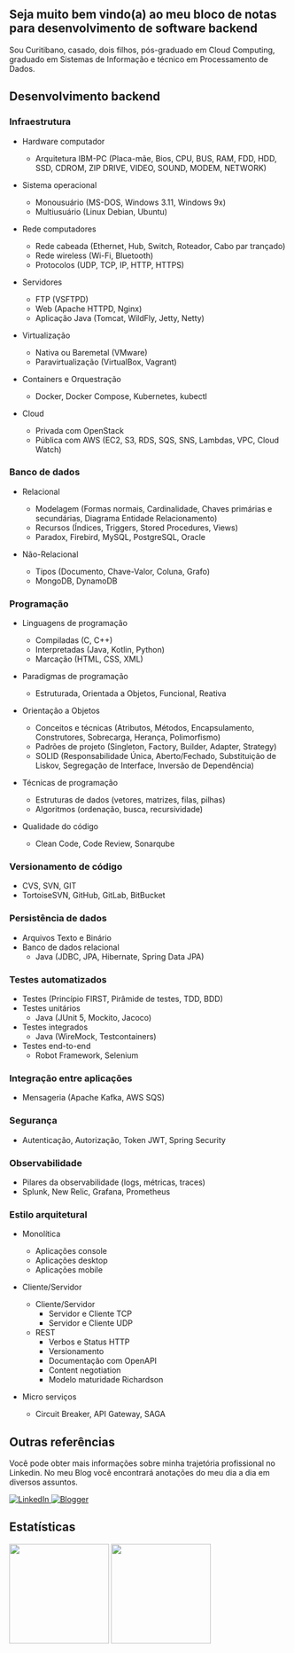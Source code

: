<h2>Seja muito bem vindo(a) ao meu bloco de notas para desenvolvimento de software backend</h2>

<p>
Sou Curitibano, casado, dois filhos, pós-graduado em Cloud Computing, graduado em Sistemas de Informação e técnico em Processamento de Dados.
</p>

<h2>Desenvolvimento backend</h2>

<h3>Infraestrutura</h3>

- Hardware computador
  - Arquitetura IBM-PC (Placa-mãe, Bios, CPU, BUS, RAM, FDD, HDD, SSD, CDROM, ZIP DRIVE, VIDEO, SOUND, MODEM, NETWORK)

- Sistema operacional
  - Monousuário (MS-DOS, Windows 3.11, Windows 9x)
  - Multiusuário (Linux Debian, Ubuntu)

- Rede computadores
  - Rede cabeada (Ethernet, Hub, Switch, Roteador, Cabo par trançado)
  - Rede wireless (Wi-Fi, Bluetooth)
  - Protocolos (UDP, TCP, IP, HTTP, HTTPS)

- Servidores
  - FTP (VSFTPD)
  - Web (Apache HTTPD, Nginx)
  - Aplicação Java (Tomcat, WildFly, Jetty, Netty)

- Virtualização
  - Nativa ou Baremetal (VMware)
  - Paravirtualização (VirtualBox, Vagrant)

- Containers e Orquestração
  - Docker, Docker Compose, Kubernetes, kubectl

- Cloud
  - Privada com OpenStack
  - Pública com AWS (EC2, S3, RDS, SQS, SNS, Lambdas, VPC, Cloud Watch)

<h3>Banco de dados</h3>

- Relacional
  - Modelagem (Formas normais, Cardinalidade, Chaves primárias e secundárias, Diagrama Entidade Relacionamento)
  - Recursos (Índices, Triggers, Stored Procedures, Views)
  - Paradox, Firebird, MySQL, PostgreSQL, Oracle

- Não-Relacional
  - Tipos (Documento, Chave-Valor, Coluna, Grafo)
  - MongoDB, DynamoDB

<h3>Programação</h3>

- Linguagens de programação
  - Compiladas (C, C++)
  - Interpretadas (Java, Kotlin, Python)
  - Marcação (HTML, CSS, XML)

- Paradigmas de programação
  - Estruturada, Orientada a Objetos, Funcional, Reativa

- Orientação a Objetos
  - Conceitos e técnicas (Atributos, Métodos, Encapsulamento, Construtores, Sobrecarga, Herança, Polimorfismo)
  - Padrões de projeto (Singleton, Factory, Builder, Adapter, Strategy)
  - SOLID (Responsabilidade Única, Aberto/Fechado, Substituição de Liskov, Segregação de Interface, Inversão de Dependência)
 
- Técnicas de programação
  - Estruturas de dados (vetores, matrizes, filas, pilhas) 
  - Algoritmos (ordenação, busca, recursividade)

- Qualidade do código
  - Clean Code, Code Review, Sonarqube

<h3>Versionamento de código</h3>

- CVS, SVN, GIT
- TortoiseSVN, GitHub, GitLab, BitBucket   

<h3>Persistência de dados</h3>

- Arquivos Texto e Binário
- Banco de dados relacional
  - Java (JDBC, JPA, Hibernate, Spring Data JPA)

<h3>Testes automatizados</h3>

- Testes (Princípio FIRST, Pirâmide de testes, TDD, BDD)
- Testes unitários 
  - Java (JUnit 5, Mockito, Jacoco)
- Testes integrados
  - Java (WireMock, Testcontainers)
- Testes end-to-end
  - Robot Framework, Selenium

<h3>Integração entre aplicações</h3>

- Mensageria (Apache Kafka, AWS SQS)

<h3>Segurança</h3>

- Autenticação, Autorização, Token JWT, Spring Security

<h3>Observabilidade</h3>

- Pilares da observabilidade (logs, métricas, traces)
- Splunk, New Relic, Grafana, Prometheus

<h3>Estilo arquitetural</h3>

- Monolítica
  - Aplicações console
  - Aplicações desktop
  - Aplicações mobile

- Cliente/Servidor
  - Cliente/Servidor
    - Servidor e Cliente TCP
    - Servidor e Cliente UDP
  - REST
    - Verbos e Status HTTP
    - Versionamento
    - Documentação com OpenAPI
    - Content negotiation
    - Modelo maturidade Richardson

- Micro serviços
  - Circuit Breaker, API Gateway, SAGA

<h2>Outras referências</h2>
<p>
Você pode obter mais informações sobre minha trajetória profissional no Linkedin. No meu Blog você encontrará anotações do meu dia a dia em diversos assuntos.
</p>
<p>
  <a href="https://www.linkedin.com/in/erosvitor/" target="_blank">
    <img alt="LinkedIn" src="https://img.shields.io/badge/linkedin-%230077B5.svg?&style=for-the-badge&logo=linkedin&logoColor=white" />
  </a>
  <a href="https://erosvitor.blogspot.com/" target="_blank">
    <img alt="Blogger" src="https://img.shields.io/badge/blogger-%23FF5722.svg?&style=for-the-badge&logo=blogger&logoColor=white" />
  </a>  
</p>

<h2>Estatísticas</h2>
<div align="left">
<img height="180em" src="https://github-readme-stats.vercel.app/api/top-langs/?username=erosvitor&show_icons=true&hide_border=false&layout=compact&langs_count=8&theme=default"/>
<img height="180em" src="https://github-readme-stats.vercel.app/api?username=erosvitor&show_icons=true&hide_border=false&count_private=true&include_all_commits=true&theme=default" />
</div>
